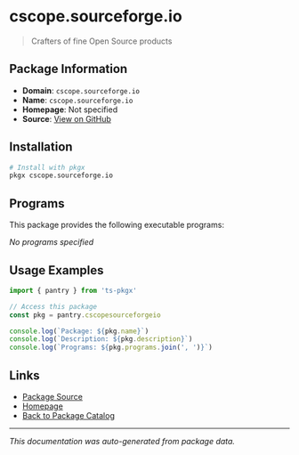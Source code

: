 # cscope.sourceforge.io

> Crafters of fine Open Source products

## Package Information

- **Domain**: `cscope.sourceforge.io`
- **Name**: `cscope.sourceforge.io`
- **Homepage**: Not specified
- **Source**: [View on GitHub](https://github.com/pkgxdev/pantry/tree/main/projects/cscope.sourceforge.io/package.yml)

## Installation

```bash
# Install with pkgx
pkgx cscope.sourceforge.io
```

## Programs

This package provides the following executable programs:

*No programs specified*

## Usage Examples

```typescript
import { pantry } from 'ts-pkgx'

// Access this package
const pkg = pantry.cscopesourceforgeio

console.log(`Package: ${pkg.name}`)
console.log(`Description: ${pkg.description}`)
console.log(`Programs: ${pkg.programs.join(', ')}`)
```

## Links

- [Package Source](https://github.com/pkgxdev/pantry/tree/main/projects/cscope.sourceforge.io/package.yml)
- [Homepage](#)
- [Back to Package Catalog](../package-catalog.md)

---

*This documentation was auto-generated from package data.*
